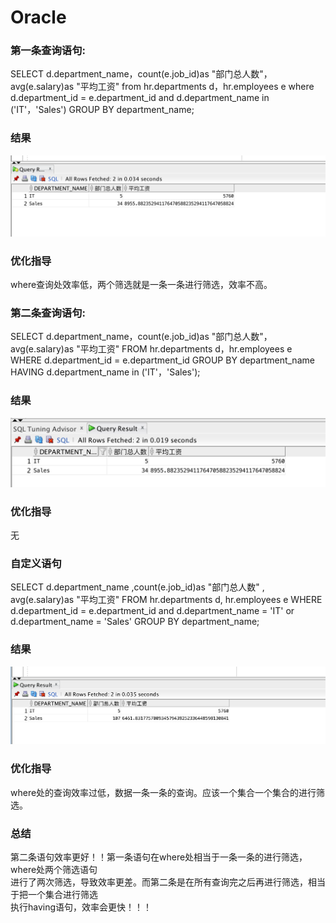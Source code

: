 # Oracle
### 第一条查询语句:

SELECT d.department_name，count(e.job_id)as "部门总人数"，
avg(e.salary)as "平均工资"
from hr.departments d，hr.employees e
where d.department_id = e.department_id
and d.department_name in ('IT'，'Sales')
GROUP BY department_name;
### 结果
![](https://github.com/bjjbox/Oracle/blob/master/result.png)
### 优化指导
where查询处效率低，两个筛选就是一条一条进行筛选，效率不高。
### 第二条查询语句:
SELECT d.department_name，count(e.job_id)as "部门总人数"，
avg(e.salary)as "平均工资"
FROM hr.departments d，hr.employees e
WHERE d.department_id = e.department_id
GROUP BY department_name
HAVING d.department_name in ('IT'，'Sales');
### 结果
![](https://github.com/bjjbox/Oracle/blob/master/result1.png)

### 优化指导
无

### 自定义语句
SELECT d.department_name ,count(e.job_id)as "部门总人数" ,
avg(e.salary)as "平均工资"
FROM hr.departments d, hr.employees e
WHERE d.department_id = e.department_id
and d.department_name = 'IT' or d.department_name = 'Sales'
GROUP BY department_name;

### 结果
![](https://github.com/bjjbox/Oracle/blob/master/result3.png)
### 优化指导
where处的查询效率过低，数据一条一条的查询。应该一个集合一个集合的进行筛选。
### 总结
第二条语句效率更好！！第一条语句在where处相当于一条一条的进行筛选，where处两个筛选语句<br>
进行了两次筛选，导致效率更差。而第二条是在所有查询完之后再进行筛选，相当于把一个集合进行筛选<br>
执行having语句，效率会更快！！！
